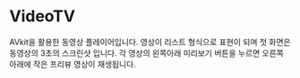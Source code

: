 # VideoTV

AVkit을 활용한 동영상 플레이어입니다.
영상이 리스트 형식으로 표현이 되며 첫 화면은 동영상의 3초의 스크린샷 입니다.
각 영상의 왼쪽아래 미리보기 버튼을 누르면 오른쪽 아래에 작은 프리뷰 영상이 재생됩니다.
